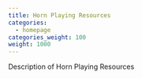 ```yaml
---
title: Horn Playing Resources
categories:
  - homepage
categories_weight: 100
weight: 1000
---
```


Description of Horn Playing Resources
